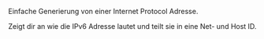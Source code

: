 Einfache Generierung von einer Internet Protocol Adresse.

Zeigt dir an wie die IPv6 Adresse lautet und teilt sie in 
eine Net- und Host ID.